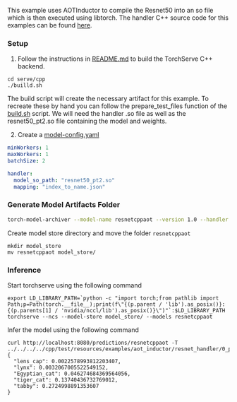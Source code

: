 This example uses AOTInductor to compile the Resnet50 into an so file which is then executed using libtorch.
The handler C++ source code for this examples can be found [here](src).

### Setup
1. Follow the instructions in [README.md](../../../../cpp/README.md) to build the TorchServe C++ backend.

```
cd serve/cpp
./builld.sh
```

The build script will create the necessary artifact for this example.
To recreate these by hand you can follow the prepare_test_files function of the [build.sh](../../../../cpp/build.sh) script.
We will need the handler .so file as well as the resnet50_pt2.so file containing the model and weights.

2. Create a [model-config.yaml](model-config.yaml)

```yaml
minWorkers: 1
maxWorkers: 1
batchSize: 2

handler:
  model_so_path: "resnet50_pt2.so"
  mapping: "index_to_name.json"
```

### Generate Model Artifacts Folder

```bash
torch-model-archiver --model-name resnetcppaot --version 1.0 --handler ../../../../cpp/_build/test/resources/examples/aot_inductor/resnet_handler/libresnet_handler:ResnetCppHandler --runtime LSP --extra-files index_to_name.json,../../../../cpp/_build/test/resources/examples/aot_inductor/resnet_handler/resnet50_pt2.so --config-file model-config.yaml --archive-format no-archive
```

Create model store directory and move the folder `resnetcppaot`

```
mkdir model_store
mv resnetcppaot model_store/
```

### Inference

Start torchserve using the following command

```
export LD_LIBRARY_PATH=`python -c "import torch;from pathlib import Path;p=Path(torch.__file__);print(f\"{(p.parent / 'lib').as_posix()}:{(p.parents[1] / 'nvidia/nccl/lib').as_posix()}\")"`:$LD_LIBRARY_PATH
torchserve --ncs --model-store model_store/ --models resnetcppaot
```


Infer the model using the following command

```
curl http://localhost:8080/predictions/resnetcppaot -T ../../../../cpp/test/resources/examples/aot_inductor/resnet_handler/0_png.pt
{
  "lens_cap": 0.0022578993812203407,
  "lynx": 0.0032067005522549152,
  "Egyptian_cat": 0.046274684369564056,
  "tiger_cat": 0.13740436732769012,
  "tabby": 0.2724998891353607
}
```
